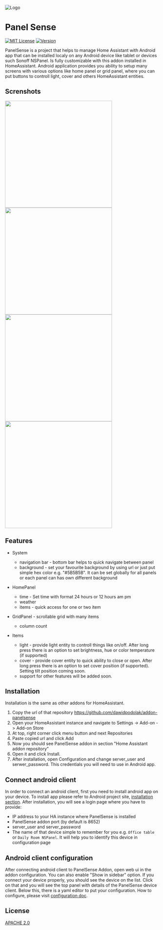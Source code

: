 

![Logo](https://github.com/dawidpodolak/addon-panelsense/blob/develop/panelsense/logo.png?raw=true)

# Panel Sense

[![MIT License](https://img.shields.io/badge/License-APACHE_2.0-green.svg)](https://github.com/dawidpodolak/addon-panelsense/blob/develop/LICENSE)
[![Version](https://img.shields.io/github/v/release/dawidpodolak/addon-panelsense)](https://github.com/dawidpodolak/addon-panelsense/releases)

PanelSense is a project that helps to manage Home Assistant with Android app that can be installed localy on any Android device like tablet or devices such Sonoff NSPanel. Is fully customizable with this addon installed in HomeAssistant. Android application provides you ability to setup many screens with various options like home panel or grid panel, where you can put buttons to controll light, cover and others HomeAssistant entities.

## Screnshots
<img  src="https://github.com/dawidpodolak/addon-panelsense/blob/feature/documentation/screenshots/screenshot_panel_home.png?raw=true"  width="350" /><img  src="https://github.com/dawidpodolak/addon-panelsense/blob/feature/documentation/screenshots/screenshot_panel_grid.png?raw=true"  width="350" /><img  src="https://github.com/dawidpodolak/addon-panelsense/blob/feature/documentation/screenshots/screenshot_details_light.png?raw=true"  width="350" /><img  src="https://github.com/dawidpodolak/addon-panelsense/blob/feature/documentation/screenshots/screenshot_details_cover.png?raw=true"  width="350" />

## Features
* System
    * navigation bar - bottom bar helps to quick navigate between panel
    * background - set your favourite background by using url or just put simple hex color e.g. "#5B5B5B". It can be set globally for all panels or each panel can has own different background

* HomePanel
    * time - Set time with format 24 hours or 12 hours am pm
    * weather
    * items - quick access for one or two item
* GridPanel - scrollable grid with many items
    * column count

* Items
    * light - provide light entity to controll things like on/off. After long press there is an option to set brightness, hue or color temperature (if supported)
    * cover - provide cover entity to quick ability to close or open. After long press there is an option to set cover position (if supported). Setting tilt position coming soon.
    * support for other features will be added soon.

## Installation

Installation is the same as other addons for HomeAssistant.

1. Copy the url of that repository https://github.com/dawidpodolak/addon-panelsense
2. Open your HomeAssistant instance and navigate to Settings -> Add-on -> Add-on Store
3. At top, right corner click menu button and next Repositories
4. Paste copied url and click Add
5. Now you should see PanelSense addon in section "Home Assistant addon repository"
6. Open it and click Install.
7. After installation, open Configuration and change server_user and serwer_password. This credentials you will need to use in Android app.

## Connect android client

In order to connect an android client, first you need to install android app on your device. To install app please refer to Android project site, [installation section](https://github.com/dawidpodolak/android-panelsense). After installation, you will see a login page where you have to provide:
- IP address to your HA instance where PanelSense is installed
- PanelSense addon port (by default is 8652)
- server_user and server_password
- The name of that device simple to remember for you e.g. `Office table` or `Daily Room NSPanel`. It will help you to identify this device in configuration page

##  Android client configuration

After connecting android client to PanelSense Addon, open web ui in the addon configuration. You can also enable "Show in sidebar" option. If you connect your device properly, you should see the device on the list. Click on that and you will see the top panel with details of the PanelSense device client. Below this, there is a yaml editor to put your configuration. How to configure, please visit [configuration doc](https://github.com/dawidpodolak/addon-panelsense/tree/feature/documentation/configuration.md).

## License

[APACHE 2.0](https://github.com/dawidpodolak/addon-panelsense/blob/develop/LICENSE)

